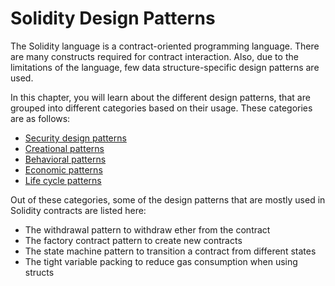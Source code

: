 # Solidity Design Patterns

The Solidity language is a contract-oriented programming language. There are many constructs required for contract interaction. Also, due to the limitations of the language, few data structure-specific design patterns are used.

In this chapter, you will learn about the different design patterns, that are grouped into different categories based on their usage. These categories are as follows:

- [Security design patterns](security/Readme.md)
- [Creational patterns](creational/Readme.md)
- [Behavioral patterns](behavioral/Readme.md)
- [Economic patterns](gas-economic/Readme.md)
- [Life cycle patterns](life-cycle/Readme.md)

Out of these categories, some of the design patterns that are mostly used in Solidity contracts are listed here:

- The withdrawal pattern to withdraw ether from the contract
- The factory contract pattern to create new contracts
- The state machine pattern to transition a contract from different states
- The tight variable packing to reduce gas consumption when using structs
